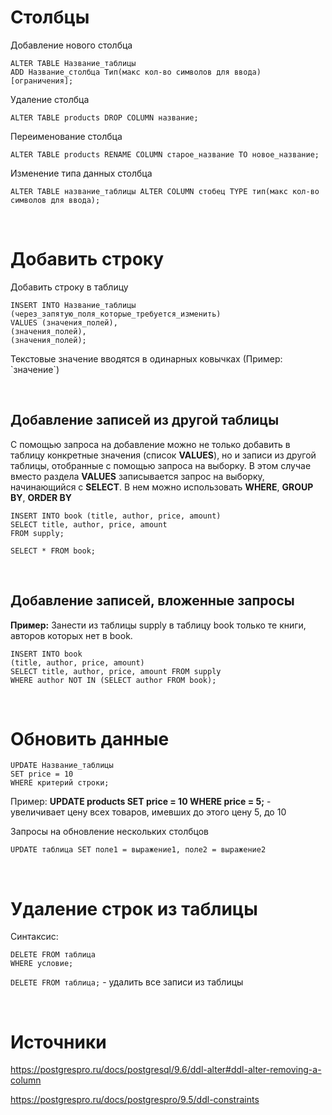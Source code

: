# Столбцы
Добавление нового столбца
```
ALTER TABLE Название_таблицы
ADD Название_столбца Тип(макс кол-во символов для ввода) [ограничения];
```
Удаление столбца
```
ALTER TABLE products DROP COLUMN название;
```
Переименование столбца
```
ALTER TABLE products RENAME COLUMN старое_название TO новое_название;
```
Изменение типа данных столбца
```
ALTER TABLE название_таблицы ALTER COLUMN стобец TYPE тип(макс кол-во символов для ввода);
```


<br>

# Добавить строку
Добавить строку в таблицу 
```
INSERT INTO Название_таблицы
(через_запятую_поля_которые_требуется_изменить)
VALUES (значения_полей),
(значения_полей),
(значения_полей);
```
Текстовые значение вводятся в одинарных ковычках (Пример: \`значение\`)

<br>

## Добавление записей из другой таблицы

С помощью запроса на добавление можно не только добавить в таблицу конкретные значения (список **VALUES**), но и записи из другой таблицы, отобранные с помощью запроса на выборку.  В этом случае вместо раздела **VALUES** записывается запрос на выборку, начинающийся с **SELECT**.  В нем можно использовать **WHERE**, **GROUP** **BY**, **ORDER BY**
```
INSERT INTO book (title, author, price, amount) 
SELECT title, author, price, amount 
FROM supply;

SELECT * FROM book;
```

<br>

## Добавление записей, вложенные запросы
**Пример:** Занести из таблицы supply в таблицу book только те книги, авторов которых нет в  book.

```
INSERT INTO book
(title, author, price, amount)
SELECT title, author, price, amount FROM supply
WHERE author NOT IN (SELECT author FROM book);
```







<br>

# Обновить данные
```
UPDATE Название_таблицы
SET price = 10
WHERE критерий строки;
```
Пример: **UPDATE products SET price = 10 WHERE price = 5;** -  увеличивает цену всех товаров, имевших до этого цену 5, до 10

Запросы на обновление нескольких столбцов
```
UPDATE таблица SET поле1 = выражение1, поле2 = выражение2
```


<br>

# Удаление строк из таблицы
Синтаксис:
```
DELETE FROM таблица
WHERE условие;
```
`DELETE FROM таблица;` - удалить все записи из таблицы









<br>

# Источники


https://postgrespro.ru/docs/postgresql/9.6/ddl-alter#ddl-alter-removing-a-column

https://postgrespro.ru/docs/postgrespro/9.5/ddl-constraints
